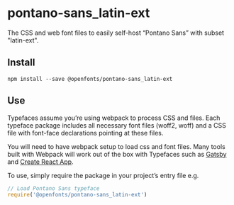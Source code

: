 
# pontano-sans_latin-ext

The CSS and web font files to easily self-host “Pontano Sans” with subset "latin-ext".

## Install

`npm install --save @openfonts/pontano-sans_latin-ext`

## Use

Typefaces assume you’re using webpack to process CSS and files. Each typeface
package includes all necessary font files (woff2, woff) and a CSS file with
font-face declarations pointing at these files.

You will need to have webpack setup to load css and font files. Many tools built
with Webpack will work out of the box with Typefaces such as [Gatsby](https://github.com/gatsbyjs/gatsby)
and [Create React App](https://github.com/facebookincubator/create-react-app).

To use, simply require the package in your project’s entry file e.g.

```javascript
// Load Pontano Sans typeface
require('@openfonts/pontano-sans_latin-ext')
```
